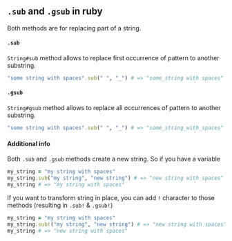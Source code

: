 ## `.sub` and `.gsub` in ruby

Both methods are for replacing part of a string.

#### `.sub`

`String#sub` method allows to replace first occurrence of pattern to another substring.

```ruby
"some string with spaces".sub(" ", "_") # => "some_string with spaces"
```

#### `.gsub`

`String#gsub` method allows to replace all occurrences of pattern to another substring.

```ruby
"some string with spaces".sub(" ", "_") # => "some_string_with_spaces"
```

#### Additional info

Both `.sub` and `.gsub` methods create a new string. So if you have a variable

```ruby
my_string = "my string with spaces"
my_string.sub("my string", "new string") # => "new string with spaces"
my_string # => "my string with spaces"
```

If you want to transform string in place, you can add `!` character to those methods (resulting in `.sub!` & `.gsub!`)
```ruby
my_string = "my string with spaces"
my_string.sub!("my string", "new string") # => "new string with spaces"
my_string # => "new string with spaces"
```
